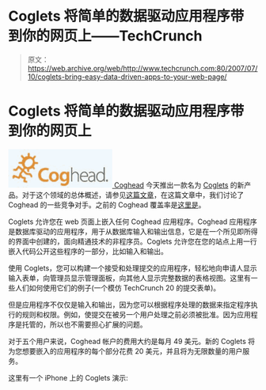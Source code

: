 # Coglets 将简单的数据驱动应用程序带到你的网页上——TechCrunch

> 原文：<https://web.archive.org/web/http://www.techcrunch.com:80/2007/07/10/coglets-bring-easy-data-driven-apps-to-your-web-page/>

# Coglets 将简单的数据驱动应用程序带到你的网页上

[![cogheadlogo.jpg](img/daca107b97fce768f5b5652d6c5f5abd.png) ](https://web.archive.org/web/20220516081315/http://coghead.com/) [Coghead](https://web.archive.org/web/20220516081315/http://www.crunchbase.com/company/coghead) 今天推出一款名为 [Coglets](https://web.archive.org/web/20220516081315/http://www.coghead.com/coglets) 的新产品。对于这个领域的总体概述，请参见[这篇文章](https://web.archive.org/web/20220516081315/http://www.beta.techcrunch.com/2007/06/19/new-site-jumps-into-the-application-creation-space)，在这篇文章中，我们讨论了 Coghead 的一些竞争对手。之前的 Coghead 覆盖率是[这里是](https://web.archive.org/web/20220516081315/http://www.beta.techcrunch.com/tag/coghead)。

Coglets 允许您在 web 页面上嵌入任何 Coghead 应用程序。Coghead 应用程序是数据库驱动的应用程序，用于从数据库输入和输出信息，它是在一个所见即所得的界面中创建的，面向精通技术的非程序员。Coglets 允许您在您的站点上用一行嵌入代码公开这些程序的一部分，比如输入和输出。

使用 Coglets，您可以构建一个接受和处理提交的应用程序，轻松地向申请人显示输入表单，向管理员显示管理面板，向其他人显示完整数据的表格视图。这里有一些人们如何使用它们的例子(一个模仿 TechCrunch 20 的提交表单)。

但是应用程序不仅仅是输入和输出，因为您可以根据程序处理的数据来指定程序执行的规则和权限。例如，使提交在被另一个用户处理之前必须被批准。因为应用程序是托管的，所以也不需要担心扩展的问题。

对于五个用户来说，Coghead 帐户的费用大约是每月 49 美元。新的 Coglets 将为您想要嵌入的应用程序的每个部分花费 20 美元，并且将为无限数量的用户服务。

这里有一个 iPhone 上的 Coglets 演示: